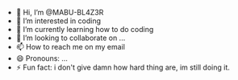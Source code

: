 - 👋 Hi, I’m @MABU-BL4Z3R
- 👀 I’m interested in coding
- 🌱 I’m currently learning how to do coding
- 💞️ I’m looking to collaborate on ...
- 📫 How to reach me on my email
- 😄 Pronouns: ...
- ⚡ Fun fact: i don't give damn how hard thing are, im still doing it. 

<!---
MABU-BL4Z3R/MABU-BL4Z3R is a ✨ special ✨ repository because its `README.md` (this file) appears on your GitHub profile.
You can click the Preview link to take a look at your changes.
--->
